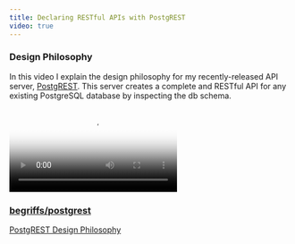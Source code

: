```yaml
---
title: Declaring RESTful APIs with PostgREST
video: true
---
```


### Design Philosophy

In this video I explain the design philosophy for my recently-released
API server, [PostgREST](https://github.com/begriffs/postgrest).
This server creates a complete and RESTful API for any existing
PostgreSQL database by inspecting the db schema.

<div class="flowplayer" data-embed="false">
  <video src="http://player.vimeo.com/external/115668217.hd.mp4?s=7360aebb5727439aceb71202c4d4c775"
         poster="https://i.vimeocdn.com/video/501761918.png?mw=700"
  ></video>
</div>

### [begriffs/postgrest](https://github.com/begriffs/postgrest)

<a class="embedly-card" href="http://www.slideshare.net/begriffs/postgrest-design-philosophy">PostgREST Design Philosophy</a>
<script async src="//cdn.embedly.com/widgets/platform.js" charset="UTF-8"></script>

